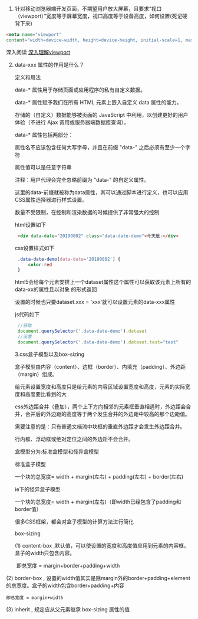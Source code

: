 1. 针对移动浏览器端开发页面，不期望用户放大屏幕，且要求“视口（viewport）”宽度等于屏幕宽度，视口高度等于设备高度，如何设置(死记硬背下来)
```html
<meta name="viewport"  
content="width=device-width, height=device-height, initial-scale=1, maximum-scale=1,user-scalable=no" />
```
  深入阅读 [深入理解viewport](https://segmentfault.com/a/1190000014735646)

2. data-xxx 属性的作用是什么？

   定义和用法

   data-* 属性用于存储页面或应用程序的私有自定义数据。

   data-* 属性赋予我们在所有 HTML 元素上嵌入自定义 data 属性的能力。

   存储的（自定义）数据能够被页面的 JavaScript 中利用，以创建更好的用户体验（不进行 Ajax 调用或服务器端数据库查询）。

   data-* 属性包括两部分：

   属性名不应该包含任何大写字母，并且在前缀 "data-" 之后必须有至少一个字符

   属性值可以是任意字符串

   注释：用户代理会完全忽略前缀为 "data-" 的自定义属性。

   这里的data-前缀就被称为data属性，其可以通过脚本进行定义，也可以应用CSS属性选择器进行样式设置。

   数量不受限制，在控制和渲染数据的时候提供了非常强大的控制

   html设置如下
   ```html
    <div data-date="20190802" class="data-date-demo">今天是:</div>
   ```
   
   css设置样式如下

   ```css
    .data-date-demo[data-date='20190802'] {
        color:red
    }
   ```
   html5会给每个元素安排上一个dataset属性这个属性可以获取该元素上所有的data-xx的属性且以对象
   的形式返回

   设置的时候也只要dataset.xxx = 'xxx'就可以设置元素的data-xxx属性
   
   js代码如下
   ```js
    //获取
    document.querySelector('.data-date-demo').dataset
    //设置
    document.querySelector('.data-date-demo').dataset.test="test"
   ```

   3.css盒子模型以及box-sizing

   盒子模型由内容（content）、边框（border）、内填充（padding）、外边距（margin）组成。

   给元素设置宽度和高度只是给元素的内容区域设置宽度和高度，元素的实际宽度和高度要比看到的大

   css外边距合并（叠加），两个上下方向相邻的元素框垂直相遇时，外边距会合并，合并后的外边距的高度等于两个发生合并的外边距中较高的那个边距值。

   需要注意的是：只有普通文档流中块框的垂直外边距才会发生外边距合并。
   
   行内框、浮动框或绝对定位之间的外边距不会合并。

   盒模型分为:标准盒模型和怪异盒模型

   标准盒子模型

   一个块的总宽度= width + margin(左右) + padding(左右) + border(左右)

   ie下的怪异盒子模型

   一个块的总宽度= width + margin(左右)（即width已经包含了padding和border值）

   很多CSS框架，都会对盒子模型的计算方法进行简化

   box-sizing

   (1) content-box ,默认值，可以使设置的宽度和高度值应用到元素的内容框。盒子的width只包含内容。

　　即总宽度 = margin+border+padding+width

   (2) border-box , 设置的width值其实是除margin外的border+padding+element的总宽度。盒子的width包含border+padding+内容
    
    即总宽度 = margin+width

   (3) inherit , 规定应从父元素继承 box-sizing 属性的值
